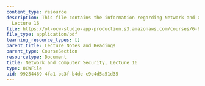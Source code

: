 ```yaml
---
content_type: resource
description: This file contains the information regarding Network and Computer Security,
  Lecture 16
file: https://ol-ocw-studio-app-production.s3.amazonaws.com/courses/6-857-network-and-computer-security-spring-2014/992544694fa1bc3fb4dec9e4d5a51d35_MIT6_857S14_Lec16.pdf
file_type: application/pdf
learning_resource_types: []
parent_title: Lecture Notes and Readings
parent_type: CourseSection
resourcetype: Document
title: Network and Computer Security, Lecture 16
type: OCWFile
uid: 99254469-4fa1-bc3f-b4de-c9e4d5a51d35
---
```


